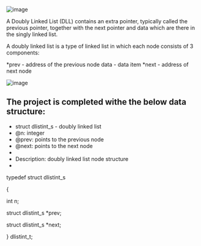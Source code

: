 ![image](https://user-images.githubusercontent.com/105078661/206537314-6976d365-69cc-4c63-bcbb-1af5faf47a8b.png)

A Doubly Linked List (DLL) contains an extra pointer, typically called the previous pointer, together with the next pointer and data which are there in the singly linked list.

A doubly linked list is a type of linked list in which each node consists of 3 components:

*prev - address of the previous node
data - data item
*next - address of next node

![image](https://user-images.githubusercontent.com/105078661/206537822-d96a4e9f-0675-435d-95f5-4781efdcb2c6.png)

## The project is completed withe the below data structure:

 * struct dlistint_s - doubly linked list
 * @n: integer
 * @prev: points to the previous node
 * @next: points to the next node
 *
 * Description: doubly linked list node structure
 * 

typedef struct dlistint_s

{
  
  int n;
    
  struct dlistint_s *prev;
    
  struct dlistint_s *next;

} dlistint_t;




